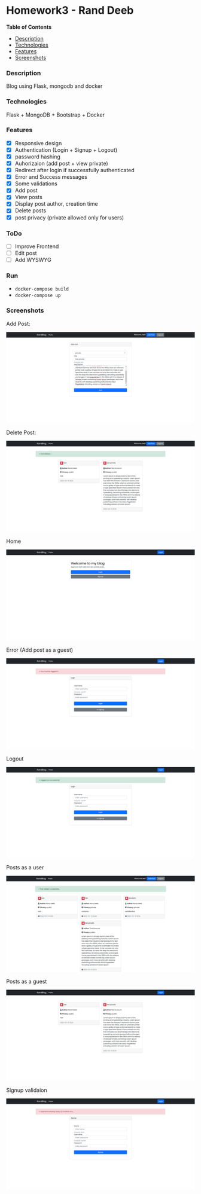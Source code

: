 # Homework3 - Rand Deeb
**Table of Contents**
<!--ts-->
   * [Description](#Description)
   * [Technologies](#Technologies)
   * [Features](#Features)
   * [Screenshots](#Screenshots)
<!--te-->

### Description
Blog using Flask, mongodb and docker

### Technologies
Flask + MongoDB + Bootstrap + Docker

### Features
- [x] Responsive design
- [x] Authentication (Login + Signup + Logout)
- [x] password hashing
- [x] Auhorizaion (add post + view private)
- [x] Redirect after login if successfully authenticated
- [x] Error and Success messages
- [x] Some validations
- [x] Add post
- [x] View posts
- [x] Display post author, creation time
- [x] Delete posts 
- [x] post privacy (private allowed only for users)

### ToDo
- [ ] Improve Frontend
- [ ] Edit post
- [ ] Add WYSWYG

### Run
- ```docker-compose build```
- ```docker-compose up```

### Screenshots

Add Post:

![](https://raw.githubusercontent.com/itmo-wad/rand-itmo-wad-HM3/master/screenshots/RandBlog%20-%20Add%20post.png)

Delete Post:

![](https://raw.githubusercontent.com/itmo-wad/rand-itmo-wad-HM3/master/screenshots/RandBlog%20-%20Delete%20Post.png)

Home

![](https://raw.githubusercontent.com/itmo-wad/rand-itmo-wad-HM3/master/screenshots/RandBlog%20-%20Home.png)

Error (Add post as a guest)

![](https://raw.githubusercontent.com/itmo-wad/rand-itmo-wad-HM3/master/screenshots/RandBlog%20-%20Error%20(add%20post%20as%20a%20guest).png)

Logout

![](https://raw.githubusercontent.com/itmo-wad/rand-itmo-wad-HM3/master/screenshots/RandBlog%20-%20Logout.png)

Posts as a user

![](https://raw.githubusercontent.com/itmo-wad/rand-itmo-wad-HM3/master/screenshots/RandBlog%20-%20Posts%20as%20a%20user.png)


Posts as a guest

![](https://raw.githubusercontent.com/itmo-wad/rand-itmo-wad-HM3/master/screenshots/RandBlog%20-%20Posts%20as%20a%20guest.png)

Signup validaion

![](https://raw.githubusercontent.com/itmo-wad/rand-itmo-wad-HM3/master/screenshots/RandBlog%20-%20Signup%20validation.png)
